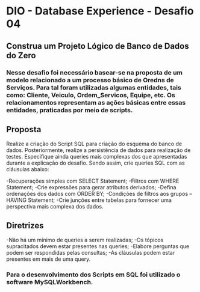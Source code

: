 # DIO - Database Experience - Desafio 04

## Construa um Projeto Lógico de Banco de Dados do Zero

### Nesse desafio foi necessário basear-se na proposta de um modelo relacionado a um processo básico de Oredns de Serviços. Para tal foram utilizadas algumas entidades, tais como: Cliente, Veiculo, Ordem_Servicos, Equipe, etc. Os relacionamentos representam as ações básicas entre essas entidades, praticadas por meio de scripts.

## Proposta
Realize a criação do Script SQL para criação do esquema do banco de dados. Posteriormente, realize a persistência de dados para realização de testes. Especifique ainda queries mais complexas dos que apresentadas durante a explicação do desafio. Sendo assim, crie queries SQL com as cláusulas abaixo:

-Recuperações simples com SELECT Statement;
-Filtros com WHERE Statement;
-Crie expressões para gerar atributos derivados;
-Defina ordenações dos dados com ORDER BY;
-Condições de filtros aos grupos – HAVING Statement;
-Crie junções entre tabelas para fornecer uma perspectiva mais complexa dos dados.

## Diretrizes

-Não há um mínimo de queries a serem realizadas;
-Os tópicos supracitados devem estar presentes nas queries;
-Elabore perguntas que podem ser respondidas pelas consultas;
-As cláusulas podem estar presentes em mais de uma query.

### Para o desenvolvimento dos Scripts em SQL foi utilizado o software MySQLWorkbench.
